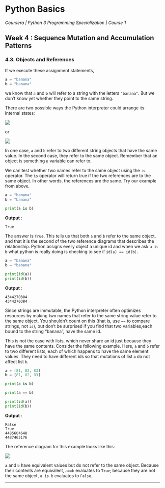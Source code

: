 # Python Basics
*Coursera | Python 3 Programming Specialization | Course 1*

## Week 4 : Sequence Mutation and Accumulation Patterns
### 4.3. Objects and References

If we execute these assignment statements,


```python
a = "banana"
b = "banana"
```

we know that `a` and `b` will refer to a string with the letters `"banana"`. But we don’t know yet whether they point to the same string.

There are two possible ways the Python interpreter could arrange its internal states:

![](https://fopp.umsi.education/runestone/static/fopp/_images/refdiag1.png)

or

![](https://fopp.umsi.education/runestone/static/fopp/_images/refdiag2.png)

In one case, `a` and `b` refer to two different string objects that have the same value. In the second case, they refer to the same object. Remember that an object is something a variable can refer to.

We can test whether two names refer to the same object using the `is` operator. The `is` operator will return true if the two references are to the same object. In other words, the references are the same. Try our example from above.

```python
a = "banana"
b = "banana"

print(a is b)
```

**Output** :

```
True
```

The answer is `True`. This tells us that both `a` and `b` refer to the same object, and that it is the second of the two reference diagrams that describes the relationship. Python assigns every object a unique id and when we ask `a is b` what python is really doing is checking to see if `id(a) == id(b)`.

```python
a = "banana"
b = "banana"

print(id(a))
print(id(b))
```

**Output** :

```
4344270384
4344270384
```

Since strings are immutable, the Python interpreter often optimizes resources by making two names that refer to the same string value refer to the same object. You shouldn’t count on this (that is, use `==` to compare strings, not `is`), but don’t be surprised if you find that two variables,each bound to the string “banana”, have the same id..

This is not the case with lists, which never share an id just because they have the same contents. Consider the following example. Here, `a` and `b` refer to two different lists, each of which happens to have the same element values. They need to have different ids so that mutations of list `a` do not affect list `b`.

```python
a = [81, 82, 83]
b = [81, 82, 83]

print(a is b)

print(a == b)

print(id(a))
print(id(b))
```

**Output** :

```
False
True
4485664648
4487463176
```

The reference diagram for this example looks like this:

![](https://fopp.umsi.education/runestone/static/fopp/_images/refdiag3.png)


`a` and `b` have equivalent values but do not refer to the same object. Because their contents are equivalent, `a==b` evaluates to `True`; because they are not the same object, `a is b` evaluates to `False`.

----
